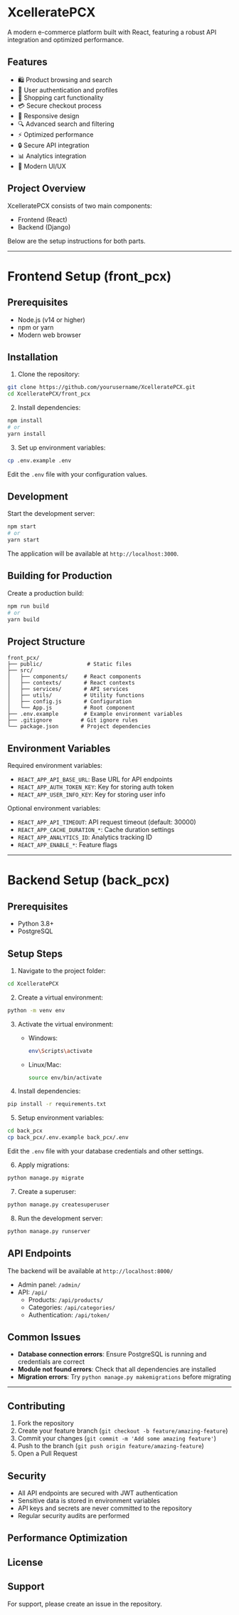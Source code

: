 # XcelleratePCX 

A modern e-commerce platform built with React, featuring a robust API integration and optimized performance.

## Features

- 🛍️ Product browsing and search
- 👤 User authentication and profiles
- 🛒 Shopping cart functionality
- 💳 Secure checkout process
- 📱 Responsive design
- 🔍 Advanced search and filtering
- ⚡ Optimized performance
- 🔒 Secure API integration
- 📊 Analytics integration
- 🎨 Modern UI/UX

## Project Overview

XcelleratePCX consists of two main components:
- Frontend (React)
- Backend (Django)

Below are the setup instructions for both parts.

---

# Frontend Setup (front_pcx)

## Prerequisites

- Node.js (v14 or higher)
- npm or yarn
- Modern web browser

## Installation

1. Clone the repository:
```bash
git clone https://github.com/yourusername/XcelleratePCX.git
cd XcelleratePCX/front_pcx
```

2. Install dependencies:
```bash
npm install
# or
yarn install
```

3. Set up environment variables:
```bash
cp .env.example .env
```
Edit the `.env` file with your configuration values.

## Development

Start the development server:
```bash
npm start
# or
yarn start
```

The application will be available at `http://localhost:3000`.

## Building for Production

Create a production build:
```bash
npm run build
# or
yarn build
```

## Project Structure

```
front_pcx/
├── public/              # Static files
├── src/
│   ├── components/     # React components
│   ├── contexts/       # React contexts
│   ├── services/       # API services
│   ├── utils/          # Utility functions
│   ├── config.js       # Configuration
│   └── App.js          # Root component
├── .env.example        # Example environment variables
├── .gitignore         # Git ignore rules
└── package.json       # Project dependencies
```

## Environment Variables

Required environment variables:

- `REACT_APP_API_BASE_URL`: Base URL for API endpoints
- `REACT_APP_AUTH_TOKEN_KEY`: Key for storing auth token
- `REACT_APP_USER_INFO_KEY`: Key for storing user info

Optional environment variables:

- `REACT_APP_API_TIMEOUT`: API request timeout (default: 30000)
- `REACT_APP_CACHE_DURATION_*`: Cache duration settings
- `REACT_APP_ANALYTICS_ID`: Analytics tracking ID
- `REACT_APP_ENABLE_*`: Feature flags

---

# Backend Setup (back_pcx)

## Prerequisites

- Python 3.8+
- PostgreSQL

## Setup Steps

1. Navigate to the project folder:
```bash
cd XcelleratePCX
```

2. Create a virtual environment:
```bash
python -m venv env
```

3. Activate the virtual environment:
   - Windows:
     ```bash
     env\Scripts\activate
     ```
   - Linux/Mac:
     ```bash
     source env/bin/activate
     ```

4. Install dependencies:
```bash
pip install -r requirements.txt
```

5. Setup environment variables:
```bash
cd back_pcx
cp back_pcx/.env.example back_pcx/.env
```
Edit the `.env` file with your database credentials and other settings.

6. Apply migrations:
```bash
python manage.py migrate
```

7. Create a superuser:
```bash
python manage.py createsuperuser
```

8. Run the development server:
```bash
python manage.py runserver
```

## API Endpoints

The backend will be available at `http://localhost:8000/`

- Admin panel: `/admin/`
- API: `/api/`
  - Products: `/api/products/`
  - Categories: `/api/categories/`
  - Authentication: `/api/token/`

## Common Issues

- **Database connection errors**: Ensure PostgreSQL is running and credentials are correct
- **Module not found errors**: Check that all dependencies are installed
- **Migration errors**: Try `python manage.py makemigrations` before migrating

---

## Contributing

1. Fork the repository
2. Create your feature branch (`git checkout -b feature/amazing-feature`)
3. Commit your changes (`git commit -m 'Add some amazing feature'`)
4. Push to the branch (`git push origin feature/amazing-feature`)
5. Open a Pull Request

## Security

- All API endpoints are secured with JWT authentication
- Sensitive data is stored in environment variables
- API keys and secrets are never committed to the repository
- Regular security audits are performed

## Performance Optimization

[- Implemented request caching]:#
[- Optimized bundle size]:#
[- Lazy loading of components]:#
[- Efficient state management]:#
[- Optimized API calls]:#

## License

[This project is licensed under the MIT License - see the LICENSE file for details.]:#

## Support

For support, please create an issue in the repository.
